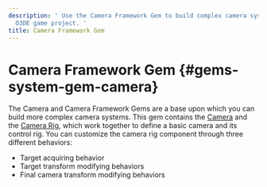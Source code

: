 ```yaml
---
description: ' Use the Camera Framework Gem to build complex camera systems for your
  O3DE game project. '
title: Camera Framework Gem
---
```

# Camera Framework Gem {#gems-system-gem-camera}

The Camera and Camera Framework Gems are a base upon which you can build more complex camera systems\. This gem contains the [Camera](/docs/user-guide/features/components/camera.md) and the [Camera Rig](/docs/user-guide/features/components/camera-rig.md), which work together to define a basic camera and its control rig\. You can customize the camera rig component through three different behaviors:
+ Target acquiring behavior
+ Target transform modifying behaviors
+ Final camera transform modifying behaviors